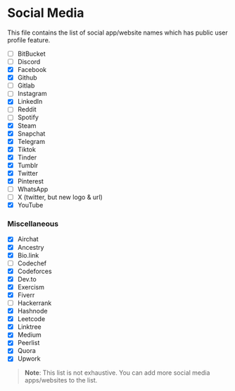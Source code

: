 # Social Media

This file contains the list of social app/website names which has public user profile feature.

-   [ ] BitBucket
-   [ ] Discord
-   [x] Facebook
-   [x] Github
-   [ ] Gitlab
-   [ ] Instagram
-   [x] LinkedIn
-   [ ] Reddit
-   [ ] Spotify
-   [x] Steam
-   [x] Snapchat
-   [x] Telegram
-   [x] Tiktok
-   [x] Tinder
-   [x] Tumblr
-   [x] Twitter
-   [x] Pinterest
-   [ ] WhatsApp
-   [ ] X (twitter, but new logo & url)
-   [x] YouTube

### Miscellaneous

-   [x] Airchat
-   [x] Ancestry
-   [x] Bio.link
-   [ ] Codechef
-   [x] Codeforces
-   [x] Dev.to
-   [x] Exercism
-   [x] Fiverr
-   [ ] Hackerrank
-   [x] Hashnode
-   [x] Leetcode
-   [x] Linktree
-   [x] Medium
-   [x] Peerlist
-   [x] Quora
-   [x] Upwork

> **Note**: This list is not exhaustive. You can add more social media apps/websites to the list.
